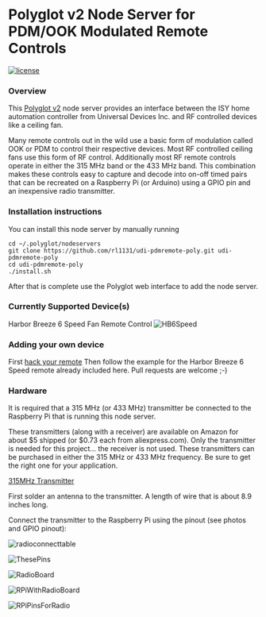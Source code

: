 # Polyglot v2 Node Server for PDM/OOK Modulated Remote Controls

[![license](https://img.shields.io/github/license/mashape/apistatus.svg)](https://github.com/rl1131/udi-wemo-poly/blob/master/LICENSE)

### Overview

This [Polyglot v2](https://github.com/UniversalDevicesInc/polyglot-v2) node 
server provides an interface between the ISY home automation controller from 
Universal Devices Inc. and RF controlled devices like a ceiling fan.

Many remote controls out in the wild use a basic form of modulation
called OOK or PDM to control their respective devices.  Most RF controlled
ceiling fans use this form of RF control.  Additionally most RF remote controls
operate in either the 315 MHz band or the 433 MHz band.  This combination makes
these controls easy to capture and decode into on-off timed pairs that can be
recreated on a Raspberry Pi (or Arduino) using a GPIO pin and an inexpensive
radio transmitter.

### Installation instructions

You can install this node server by manually running
```
cd ~/.polyglot/nodeservers
git clone https://github.com/rl1131/udi-pdmremote-poly.git udi-pdmremote-poly
cd udi-pdmremote-poly
./install.sh
```

After that is complete use the Polyglot web interface to add the node server.

### Currently Supported Device(s)

Harbor Breeze 6 Speed Fan Remote Control
![HB6Speed](https://user-images.githubusercontent.com/11381527/54090368-d99dcf00-4330-11e9-9670-c33772a9025e.jpg)

### Adding your own device

First [hack your remote](https://github.com/rl1131/remotehack)
Then follow the example for the Harbor Breeze 6 Speed remote already included here.
Pull requests are welcome ;-)

### Hardware

It is required that a 315 MHz (or 433 MHz) transmitter be connected to the 
Raspberry Pi that is running this node server.

These transmitters (along with a receiver) are available on Amazon for about 
$5 shipped (or $0.73 each from aliexpress.com).  Only the transmitter is needed 
for this project... the receiver is not used.  These transmitters can be purchased
in either the 315 MHz or 433 MHz frequency.  Be sure to get the right one for 
your application.

[315MHz Transmitter](https://www.amazon.com/HiLetgo-Transmitter-Receiver-Arduino-Raspberry/dp/B00LNADJS6/)

First solder an antenna to the transmitter.  A length of wire that is about 
8.9 inches long.

Connect the transmitter to the Raspberry Pi using the pinout (see photos and 
GPIO pinout):

![radioconnecttable](https://user-images.githubusercontent.com/11381527/53689792-78fc0a00-3d12-11e9-8186-21fd6b45ef95.jpg)

![ThesePins](https://user-images.githubusercontent.com/11381527/53689718-8d3f0780-3d10-11e9-8e1c-abe836bb3e29.jpg)

![RadioBoard](https://user-images.githubusercontent.com/11381527/53689699-47823f00-3d10-11e9-8c1d-dd774befb156.jpg)

![RPiWithRadioBoard](https://user-images.githubusercontent.com/11381527/53689705-5ff25980-3d10-11e9-902d-93bbc9c80f0c.jpg)

![RPiPinsForRadio](https://user-images.githubusercontent.com/11381527/53689713-7b5d6480-3d10-11e9-877a-48be32d681ba.jpg)

